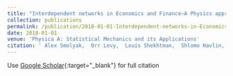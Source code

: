 ```yaml
---
title: "Interdependent networks in Economics and Finance—A Physics approach"
collection: publications
permalink: /publication/2018-01-01-Interdependent-networks-in-Economics-and-FinanceA-Physics-approach
date: 2018-01-01
venue: 'Physica A: Statistical Mechanics and its Applications'
citation: ' Alex Smolyak,  Orr Levy,  Louis Shekhtman,  Shlomo Havlin, &quot;Interdependent networks in Economics and Finance—A Physics approach.&quot; Physica A: Statistical Mechanics and its Applications, 2018.'
---
```

Use [Google Scholar](https://scholar.google.com/scholar?q=Interdependent+networks+in+Economics+and+Finance—A+Physics+approach){:target="_blank"} for full citation